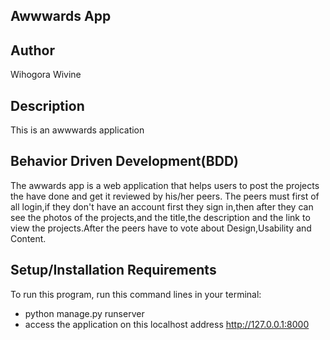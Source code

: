 ## Awwwards App
## Author
Wihogora Wivine

## Description
This is an awwwards application

## Behavior Driven Development(BDD)
The awwards app is a web application that helps users to post the projects the have done and get it reviewed by his/her peers. The peers must first of all login,if they don't have an account first they sign in,then after they can see the photos of the projects,and the title,the description and the link to view the projects.After the peers have to vote about Design,Usability and Content.

## Setup/Installation Requirements
To run this program, run this command lines in your terminal:

* python manage.py runserver
* access the application on this localhost address http://127.0.0.1:8000

